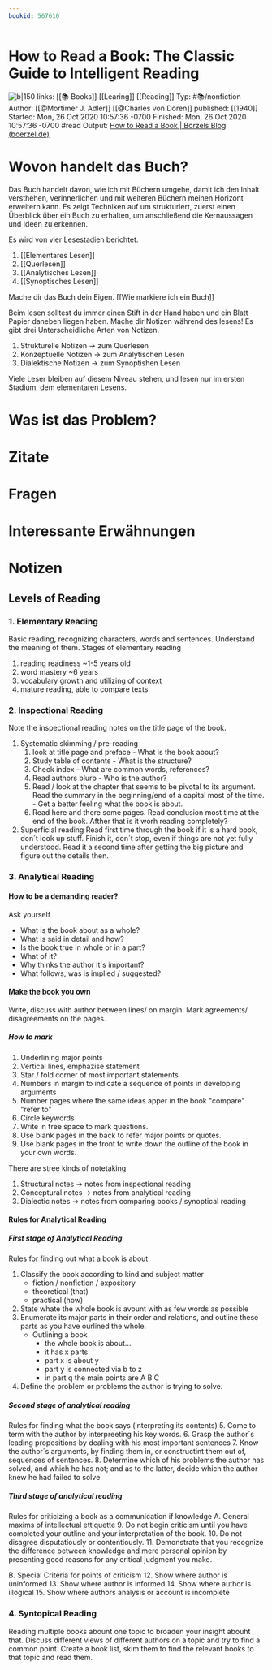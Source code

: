 ```yaml
---
bookid: 567610
---
```



# How to Read a Book: The Classic Guide to Intelligent Reading
![b|150](https://i.gr-assets.com/images/S/compressed.photo.goodreads.com/books/1310993739l/567610.jpg)
links: [[📚 Books]] [[Learing]] [[Reading]]
Typ: #📚/nonfiction    
Author: [[@Mortimer J. Adler]] [[@Charles von Doren]] 
published: [[1940]]
Started: Mon, 26 Oct 2020 10:57:36 -0700
Finished: Mon, 26 Oct 2020 10:57:36 -0700 #read
Output: [How to Read a Book | Börzels Blog (boerzel.de)](https://blog.boerzel.de/de/blog/how-to-read-a-book)

# Wovon handelt das Buch?
Das Buch handelt davon, wie ich mit Büchern umgehe, damit ich den Inhalt versthehen, verinnerlichen und mit weiteren Büchern meinen Horizont erweitern kann.
Es zeigt Techniken auf um strukturiert, zuerst einen Überblick über ein Buch zu erhalten, um anschließend die Kernaussagen und Ideen zu erkennen.


Es wird von vier Lesestadien berichtet.
1. [[Elementares Lesen]]
2. [[Querlesen]]
3. [[Analytisches Lesen]]
4. [[Synoptisches Lesen]]

Mache dir das Buch dein Eigen.
[[Wie markiere ich ein Buch]]

Beim lesen solltest du immer einen Stift in der Hand haben und ein Blatt Papier daneben liegen haben. Mache dir Notizen während des lesens!
Es gibt drei Unterscheidliche Arten von Notizen.
1. Strukturelle Notizen -> zum  Querlesen
2. Konzeptuelle Notizen -> zum Analytischen Lesen
3. Dialektische Notizen -> zum Synoptishen Lesen

Viele Leser bleiben auf diesem Niveau stehen, und lesen nur im ersten Stadium, dem elementaren Lesens.


# Was ist das Problem?
# Zitate
# Fragen
# Interessante Erwähnungen

# Notizen
## Levels of Reading
### 1. Elementary Reading
Basic reading, recognizing characters, words and sentences. Understand the meaning of them.
Stages of elementary reading
1. reading readiness ~1-5 years old
2. word mastery ~6 years
3. vocabulary growth and utilizing of context
4. mature reading, able to compare texts

### 2. Inspectional Reading
Note the inspectional reading notes on the title page of the book.
1. Systematic skimming / pre-reading
	1. look at title page and preface - What is the book about?
	2. Study table of contents - What is the structure?
	3. Check index - What are common words, references?
	4. Read authors blurb - Who is the author?
	5. Read / look at the chapter that seems to be pivotal to its argument. Read the summary in the beginning/end of a capital most of the time. - Get a better feeling what the book is about.
	6. Read here and there some pages. Read conclusion most time at the end of the book. Afther that is it worh reading completely?
2. Superficial reading
	Read first time through the book if it is a hard book, don´t look up stuff. Finish it, don´t stop, even if things are not yet fully understood. Read it a second time after getting the big picture and figure out the details then.

### 3. Analytical Reading
#### How to be a demanding reader?
Ask yourself
-	What is the book about as a whole?
-	What is said in detail and how?
-	Is the book true in whole or in a part?
-	What of it?
-	Why thinks the author it´s important?
-	What follows, was is implied / suggested?

#### Make the book you own
Write, discuss with author between lines/ on margin.
Mark agreements/ disagreements on the pages.

##### How to mark
1. Underlining major points
2. Vertical lines, emphazise statement
3. Star / fold corner of most important statements
4. Numbers in margin to indicate a sequence of points in developing arguments
5. Number pages where the same ideas apper in the book  "compare" "refer to"
6. Circle keywords
7. Write in free space to mark questions. 
8. Use blank pages in the back to refer major points or quotes.
9. Use blank pages in the front to write down the outline of the book in your own words.

There are stree kinds of notetaking
1. Structural notes -> notes from inspectional reading
2. Conceptural notes -> notes from analytical reading
3. Dialectic notes -> notes from comparing books / synoptical reading

#### Rules for Analytical Reading
##### First stage of Analytical Reading
 Rules for finding out what a book is about
1. Classify the book according to kind and subject matter
	-	fiction / nonfiction / expository 
	-	theoretical (that)
	-	practical (how)
2. State whate the whole book is avount with as few words as possible
3. Enumerate its major parts in their order and relations, and outline these parts as you have ourlined the whole.
	- Outlining a book
		- the whole book is about...
		- it has x parts
		- part x is about y
		- part y is connected via b to z
		- in part q the main points are A B C	
4. Define the problem or problems the author is trying to solve.

##### Second stage of analytical reading
Rules for finding what the book says (interpreting its contents)
5. Come to term with the author by interpreeting his key words.
6. Grasp the author´s leading propositions by dealing with his most important sentences
7. Know the author´s arguments, by finding them in, or constructint them out of, sequences of sentences.
8. Determine which of his problems the author has solved, and which he has not; and as to the latter, decide which the author knew he had failed to solve

##### Third stage of analytical reading
Rules for criticizing a book as a communication if knowledge
A. General maxims of intellectual ettiquette
9. Do not begin criticism until you have completed your outline and your interpretation of the book.
10. Do not disagree disputatiously or contentiously.
11. Demonstrate that you recognize the difference between knowledge and mere personal opinion by presenting good reasons for any critical judgment you make.

B. Special Criteria for points of criticism
12. Show where author is uninformed
13. Show where author is informed
14. Show where author is illogical
15. Show where authors analysis or account is incomplete

### 4. Syntopical Reading
Reading multiple books abount one topic to broaden your insight abouht that.
Discuss different views of different authors on a topic and try to find a common point.
Create a book list, skim them to find the relevant books to that topic and read them.